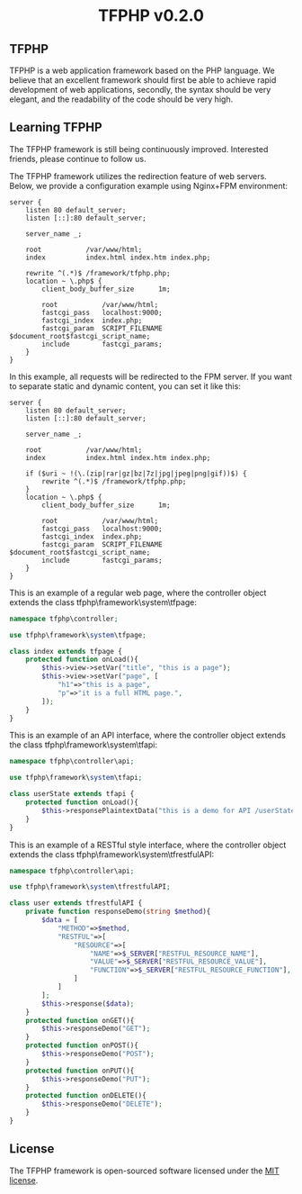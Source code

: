 <h1 align="center">TFPHP v0.2.0</h1>

## TFPHP

TFPHP is a web application framework based on the PHP language. We believe that an excellent framework should first be able to achieve rapid development of web applications, secondly, the syntax should be very elegant, and the readability of the code should be very high.

## Learning TFPHP

The TFPHP framework is still being continuously improved. Interested friends, please continue to follow us.

The TFPHP framework utilizes the redirection feature of web servers. Below, we provide a configuration example using Nginx+FPM environment:

```apacheconf
server {
    listen 80 default_server;
    listen [::]:80 default_server;

    server_name _;

    root           /var/www/html;
    index          index.html index.htm index.php;

    rewrite ^(.*)$ /framework/tfphp.php;
    location ~ \.php$ {
        client_body_buffer_size      1m;

        root           /var/www/html;
        fastcgi_pass   localhost:9000;
        fastcgi_index  index.php;
        fastcgi_param  SCRIPT_FILENAME  $document_root$fastcgi_script_name;
        include        fastcgi_params;
    }
}
```

In this example, all requests will be redirected to the FPM server. If you want to separate static and dynamic content, you can set it like this:

```apacheconf
server {
    listen 80 default_server;
    listen [::]:80 default_server;

    server_name _;

    root           /var/www/html;
    index          index.html index.htm index.php;

    if ($uri ~ !(\.(zip|rar|gz|bz|7z|jpg|jpeg|png|gif))$) {
        rewrite ^(.*)$ /framework/tfphp.php;
    }
    location ~ \.php$ {
        client_body_buffer_size      1m;

        root           /var/www/html;
        fastcgi_pass   localhost:9000;
        fastcgi_index  index.php;
        fastcgi_param  SCRIPT_FILENAME  $document_root$fastcgi_script_name;
        include        fastcgi_params;
    }
}
```

This is an example of a regular web page, where the controller object extends the class tfphp\framework\system\tfpage:

```php
namespace tfphp\controller;

use tfphp\framework\system\tfpage;

class index extends tfpage {
    protected function onLoad(){
        $this->view->setVar("title", "this is a page");
        $this->view->setVar("page", [
            "h1"=>"this is a page",
            "p"=>"it is a full HTML page.",
        ]);
    }
}
```

This is an example of an API interface, where the controller object extends the class tfphp\framework\system\tfapi:

```php
namespace tfphp\controller\api;

use tfphp\framework\system\tfapi;

class userState extends tfapi {
    protected function onLoad(){
        $this->responsePlaintextData("this is a demo for API /userState");
    }
}
```

This is an example of a RESTful style interface, where the controller object extends the class tfphp\framework\system\tfrestfulAPI:

```php
namespace tfphp\controller\api;

use tfphp\framework\system\tfrestfulAPI;

class user extends tfrestfulAPI {
    private function responseDemo(string $method){
        $data = [
            "METHOD"=>$method,
            "RESTFUL"=>[
                "RESOURCE"=>[
                    "NAME"=>$_SERVER["RESTFUL_RESOURCE_NAME"],
                    "VALUE"=>$_SERVER["RESTFUL_RESOURCE_VALUE"],
                    "FUNCTION"=>$_SERVER["RESTFUL_RESOURCE_FUNCTION"],
                ]
            ]
        ];
        $this->response($data);
    }
    protected function onGET(){
        $this->responseDemo("GET");
    }
    protected function onPOST(){
        $this->responseDemo("POST");
    }
    protected function onPUT(){
        $this->responseDemo("PUT");
    }
    protected function onDELETE(){
        $this->responseDemo("DELETE");
    }
}
```

## License

The TFPHP framework is open-sourced software licensed under the <a href="https://opensource.org/licenses/MIT">MIT license</a>.